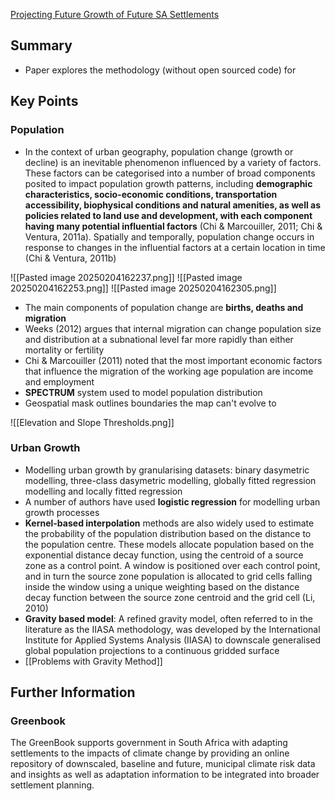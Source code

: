 [Projecting Future Growth of Future SA Settlements](https://pta-gis-2-web1.csir.co.za/portal/sharing/rest/content/items/c08a5f6a396e4ccb9e77f6a5b722fd11/data)

## Summary

- Paper explores the methodology (without open sourced code) for 

## Key Points

### Population

- In the context of urban geography, population change (growth or decline) is an inevitable phenomenon influenced by a variety of factors. These factors can be categorised into a number of broad components posited to impact population growth patterns, including **demographic characteristics, socio-economic conditions, transportation accessibility, biophysical conditions and natural amenities, as well as policies related to land use and development, with each component having many potential influential factors** (Chi & Marcouiller, 2011; Chi & Ventura, 2011a). Spatially and temporally, population change occurs in response to changes in the influential factors at a certain location in time (Chi & Ventura, 2011b)

![[Pasted image 20250204162237.png]]
![[Pasted image 20250204162253.png]]
![[Pasted image 20250204162305.png]]
- The main components of population change are **births, deaths and migration**
- Weeks (2012) argues that internal migration can change population size and distribution at a subnational level far more rapidly than either mortality or fertility
- Chi & Marcouiller (2011) noted that the most important economic factors that influence the migration of the working age population are income and employment
- **SPECTRUM** system used to model population distribution
- Geospatial mask outlines boundaries the map can't evolve to 

![[Elevation and Slope Thresholds.png]]



### Urban Growth

- Modelling urban growth by granularising datasets: binary dasymetric modelling, three-class dasymetric modelling, globally fitted regression  modelling and locally fitted regression
- A number of authors have used **logistic regression** for modelling urban growth processes
- **Kernel-based interpolation** methods are also widely used to estimate the probability of the population distribution based on the distance to the population centre. These models allocate population based on the exponential distance decay function, using the centroid of a source zone as a control point. A window is positioned over each control point, and in turn the source zone population is allocated to grid cells falling inside the window using a unique weighting based on the distance decay function between the source zone centroid and the grid cell (Li, 2010)
- **Gravity based model**: A refined gravity model, often referred to in the literature as the IIASA methodology, was developed by the International Institute for Applied Systems Analysis (IIASA) to downscale generalised global population projections to a continuous gridded surface
- [[Problems with Gravity Method]]

## Further Information

### Greenbook
The GreenBook supports government in South Africa with adapting settlements to the impacts of climate change by providing an online repository of downscaled, baseline and future, municipal climate risk data and insights as well as adaptation information to be integrated into broader settlement planning.